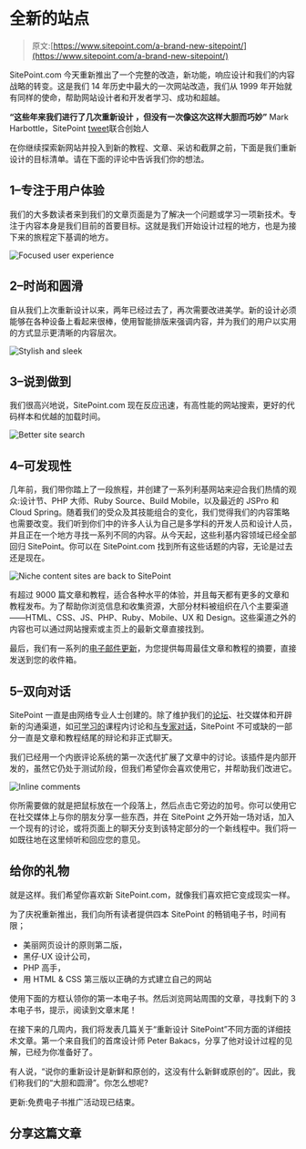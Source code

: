 # 全新的站点

> 原文:[https://www.sitepoint.com/a-brand-new-sitepoint/](https://www.sitepoint.com/a-brand-new-sitepoint/)

SitePoint.com 今天重新推出了一个完整的改造，新功能，响应设计和我们的内容战略的转变。这是我们 14 年历史中最大的一次网站改造，我们从 1999 年开始就有同样的使命，帮助网站设计者和开发者学习、成功和超越。

**“这些年来我们进行了几次重新设计
，但没有一次像这次这样大胆而巧妙”**
Mark Harbottle，SitePoint
[tweet](https://twitter.com/intent/tweet?url=http%3A%2F%2Fgoo.gl%2FQQC2bW&text=%22We%E2%80%99ve%20carried%20out%20several%20redesigns%20over%20the%20years%20but%20none%20as%20bold%20and%20slick%20as%20this%20one%22%20Mark%20Harbottle%2C%20SitePoint)联合创始人

在你继续探索新网站并投入到新的教程、文章、采访和截屏之前，下面是我们重新设计的目标清单。请在下面的评论中告诉我们你的想法。

## 1–专注于用户体验

我们的大多数读者来到我们的文章页面是为了解决一个问题或学习一项新技术。专注于内容本身是我们目前的首要目标。这就是我们开始设计过程的地方，也是为接下来的旅程定下基调的地方。

![Focused user experience](../Images/40443bb30c875babe88a5ec0fd0a2229.png)

## 2–时尚和圆滑

自从我们上次重新设计以来，两年已经过去了，再次需要改进美学。新的设计必须能够在各种设备上看起来很棒，使用智能排版来强调内容，并为我们的用户以实用的方式显示更清晰的内容层次。

![Stylish and sleek](../Images/fac5a522dba8f3060ecfa39b0edc81fe.png)

## 3–说到做到

我们很高兴地说，SitePoint.com 现在反应迅速，有高性能的网站搜索，更好的代码样本和优越的加载时间。

![Better site search](../Images/672a8c71b2697f55c5d44edbf95de0c9.png)

## 4–可发现性

几年前，我们带你踏上了一段旅程，并创建了一系列利基网站来迎合我们热情的观众:设计节、PHP 大师、Ruby Source、Build Mobile，以及最近的 JSPro 和 Cloud Spring。随着我们的受众及其技能组合的变化，我们觉得我们的内容策略也需要改变。我们听到你们中的许多人认为自己是多学科的开发人员和设计人员，并且正在一个地方寻找一系列不同的内容。从今天起，这些利基内容领域已经全部回归 SitePoint。你可以在 SitePoint.com 找到所有这些话题的内容，无论是过去还是现在。

![Niche content sites are back to SitePoint](../Images/b05f16dec7b433d2a2b88f3f896e1070.png)

有超过 9000 篇文章和教程，适合各种水平的体验，并且每天都有更多的文章和教程发布。为了帮助你浏览信息和收集资源，大部分材料被组织在八个主要渠道——HTML、CSS、JS、PHP、Ruby、Mobile、UX 和 Design。这些渠道之外的内容也可以通过网站搜索或主页上的最新文章直接找到。

最后，我们有一系列的[电子邮件更新](/newsletter "Email updates")，为您提供每周最佳文章和教程的摘要，直接发送到您的收件箱。

## 5–双向对话

SitePoint 一直是由网络专业人士创建的。除了维护我们的[论坛](https://www.sitepoint.com/forums/ "Forums")、社交媒体和开辟新的沟通渠道，如[可学习的](https://learnable.com/ "Learnable")课程内讨论和[与专家对话](https://experts.learnable.com/ "Talk With the Experts")，SitePoint 不可或缺的一部分一直是文章和教程结尾的辩论和非正式聊天。

我们已经用一个内嵌评论系统的第一次迭代扩展了文章中的讨论。该插件是内部开发的，虽然它仍处于测试阶段，但我们希望你会喜欢使用它，并帮助我们改进它。

![Inline comments](../Images/22b2db8c4dc59b91225358f38161f96d.png)

你所需要做的就是把鼠标放在一个段落上，然后点击它旁边的加号。你可以使用它在社交媒体上与你的朋友分享一些东西，并在 SitePoint 之外开始一场对话，加入一个现有的讨论，或将页面上的聊天分支到该特定部分的一个新线程中。我们将一如既往地在这里倾听和回应您的意见。

## 给你的礼物

就是这样。我们希望你喜欢新 SitePoint.com，就像我们喜欢把它变成现实一样。

为了庆祝重新推出，我们向所有读者提供四本 SitePoint 的畅销电子书，时间有限；

*   美丽网页设计的原则第二版，
*   黑仔·UX 设计公司，
*   PHP 高手，
*   用 HTML & CSS 第三版以正确的方式建立自己的网站

使用下面的方框认领你的第一本电子书。然后浏览网站周围的文章，寻找剩下的 3 本电子书，提示，阅读到文章末尾！

在接下来的几周内，我们将发表几篇关于“重新设计 SitePoint”不同方面的详细技术文章。第一个来自我们的首席设计师 Peter Bakacs，分享了他对设计过程的见解，已经为你准备好了。

有人说，“说你的重新设计是新鲜和原创的，这没有什么新鲜或原创的”。因此，我们称我们的“大胆和圆滑”。你怎么想呢?

更新:免费电子书推广活动现已结束。

## 分享这篇文章